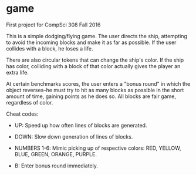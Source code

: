 game
====

First project for CompSci 308 Fall 2016

This is a simple dodging/flying game. The user directs the ship, attempting to avoid the incoming blocks and make it as far as possible. If the user collides with a block, he loses a life.

There are also circular tokens that can change the ship's color. If the ship has color, colliding with a block of that color actually gives the player an extra life.

At certain benchmarks scores, the user enters a "bonus round" in which the object reverses–he must try to hit as many blocks as possible in the short amount of time, gaining points as he does so. All blocks are fair game, regardless of color.

Cheat codes: 

*	UP: Speed up how often lines of blocks are generated.

* DOWN: Slow down generation of lines of blocks.

* NUMBERS 1-6: Mimic picking up of respective colors: RED, YELLOW, BLUE, GREEN, ORANGE, PURPLE.

* B: Enter bonus round immediately.